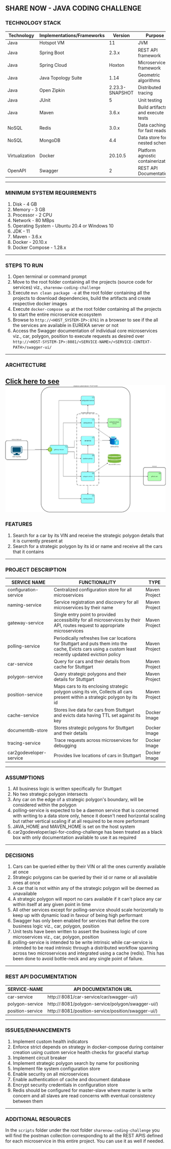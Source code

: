 SHARE NOW - JAVA CODING CHALLENGE
---
### TECHNOLOGY STACK
| Technology | Implementations/Frameworks | Version | Purpose |
| ----------- | ----------- | ----------- | ----------- |
| Java | Hotspot VM | 11 | JVM |
| Java | Spring Boot | 2.3.x | REST API framework |
| Java | Spring Cloud | Hoxton | Microservice framework|
| Java | Java Topology Suite | 1.14 | Geometric algorithms |
| Java | Open Zipkin |  2.23.3-SNAPSHOT | Distributed tracing |
| Java | JUnit | 5 | Unit testing |
| Java | Maven | 3.6.x | Build artifacts and execute tests |
| NoSQL | Redis | 3.0.x | Data caching for fast reads |
| NoSQL | MongoDB | 4.4 | Data store for nested schema |
| Virtualization | Docker | 20.10.5 | Platform agnostic containerization |
| OpenAPI | Swagger | 2 | REST API Documentation |
---
### MINIMUM SYSTEM REQUIREMENTS
1. Disk - 4 GB
2. Memory - 3 GB
3. Processor - 2 CPU
4. Network - 80 MBps
5. Operating System - Ubuntu 20.4 or Windows 10
6. JDK - 11
7. Maven - 3.6.x
8. Docker - 20.10.x
9. Docker Compose - 1.28.x
---
### STEPS TO RUN
1. Open terminal or command prompt
2. Move to the root folder containing all the projects (source code for services) viz., `sharenow-coding-challenge`
3. Execute `mvn clean package -e` at the root folder containing all the projects to download dependencies, build the artifacts and create respective docker images
4. Execute `docker-compose up` at the root folder containing all the projects to start the entire microservice ecosystem
5. Browse to `http://<HOST_SYSTEM-IP>:8761` in a browser to see if the all the services are available in EUREKA server or not
6. Access the Swagger documentation of individual core microservices viz., car, polygon, position to execute requests as desired over `http://<HOST-SYSTEM-IP>:8081/<SERVICE-NAME>/<SERVICE-CONTEXT-PATH>/swagger-ui/`
---
### ARCHITECTURE
[Click here to see](https://i.ibb.co/R0dzhpT/sharenow-coding-challenge-architecture.png)
![Click here to see](./scripts/sharenow-coding-challenge-architecture.png)
---
### FEATURES
1. Search for a car by its VIN and receive the strategic polygon details that it is currently present at
1. Search for a strategic polygon by its id or name and receive all the cars that it contains
---
### PROJECT DESCRIPTION
| SERVICE NAME | FUNCTIONALITY | TYPE |
| ----------- | ----------- | ----------- |
| configuration-service | Centralized configuration store for all microservices | Maven Project |
| naming-service | Service registration and discovery for all microservices by their name| Maven Project |
| gateway-service | Single entry point to provided accessibility for all microservices by their API, routes request to appropriate microservices | Maven Project |
| polling-service | Periodically refreshes live car locations for Stuttgart and puts them into the cache, Evicts cars using a custom least recently updated eviction policy | Maven Project |
| car-service | Query for cars and their details from cache for Stuttgart | Maven Project |
| polygon-service | Query strategic polygons and their details for Stuttgart | Maven Project |
| position-service | Maps cars to its enclosing strategic polygon using its vin, Collects all cars present within a strategic polygon by its id | Maven Project |
| cache-service | Stores live data for cars from Stuttgart and evicts data having TTL set against its key | Docker Image 
| documentdb-store | Stores strategic polygons for Stuttgart and their details | Docker Image 
| tracing-service | Trace requests across microservices for debugging | Docker Image 
| car2godeveloper-service | Provides live locations of cars in Stuttgart | Docker Image |
---
### ASSUMPTIONS
1. All business logic is written specifically for Stuttgart
2. No two strategic polygon intersects
3. Any car on the edge of a strategic polygon's boundary, will be considered within the polygon
4. polling-service is expected to be a daemon service that is concerned with writing to a data store only, hence it doesn't need horizontal scaling but rather vertical scaling if at all required to be more performant
5. JAVA_HOME and MAVEN_HOME is set on the host system
6. car2godeveloper/api-for-coding-challenge has been treated as a black box with only documentation available to use it as required
---
### DECISIONS
1. Cars can be queried either by their VIN or all the ones currently available at once
2. Strategic polygons can be queried by their id or name or all available ones at once
3. A car that is not within any of the strategic polygon will be deemed as unavailable
4. A strategic polygon will report no cars available if it can't place any car within itself at any given point in time
5. All other services except for polling-service should scale horizontally to keep up with dynamic load in favour of being high performant
6. Swagger has only been enabled for services that define the core business logic viz., car, polygon, position
7. Unit tests have been written to assert the business logic of core microservices viz., car, polygon, position 
8. polling-service is intended to be write intrinsic while car-service is intended to be read intrinsic through a distributed workflow spanning across two microservices and integrated using a cache (redis). This has been done to avoid bottle-neck and any single point of failure.
---
### REST API DOCUMENTATION
| SERVICE-NAME | API DOCUMENTATION URL |
| ----------- | ----------- |
| car-service | http://<GATWAY-SERVICE-IP>:8081/car-service/car/swagger-ui/) |
| polygon-service | http://<GATWAY-SERVICE-IP>:8081/polygon-service/polygon/swagger-ui/) |
| position-service | http://<GATWAY-SERVICE-IP>:8081/position-service/position/swagger-ui/) |
---
### ISSUES/ENHANCEMENTS
1. Implement custom health indicators
2. Enforce strict depends on strategy in docker-compose during container creation using custom service health checks for graceful startup
3. Implement circuit breaker
4. Implement strategic polygon search by name for positioning
5. Implement file system configuration store
6. Enable security on all microservices
7. Enable authentication of cache and document database
8. Encrypt security credentials in configuration store
9. Redis should be configured for master-slave where master is write concern and all slaves are read concerns with eventual consistency between them 
---
### ADDITIONAL RESOURCES
In the `scripts` folder under the root folder `sharenow-coding-challenge` you will find the postman collection corresponding to all the REST APIS defined for each microservice in this entire project. You can use it as well if needed.